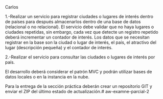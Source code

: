 Carlos 

1.-Realizar un servicio para registrar ciudades o lugares de interés dentro de países para después almacenarlos dentro de una base de datos (relacional o no relacional). El servicio debe validar que no haya lugares o ciudades repetidas, sin embargo, cada vez que detecte un registro repetido deberá incrementar un contador de interés. Los datos que se necesitan registrar en la base son la ciudad o lugar de interés, el país, el atractivo del lugar (descripción pequeña) y el contador de interés.

2.-Realizar el servicio para consultar las ciudades o lugares de interés por país.

El desarrollo deberá considerar el patrón MVC y podrán utilizar bases de datos locales o en la instancia en la nube.

Para la entrega de la sección práctica deberán crear un repositorio GIT y enviar el ZIP del último estado de actualización.# aw-examne-parcial-2
